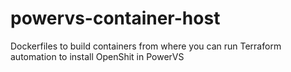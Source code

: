 # powervs-container-host
Dockerfiles to build containers from where you can run Terraform automation to install OpenShit in PowerVS
